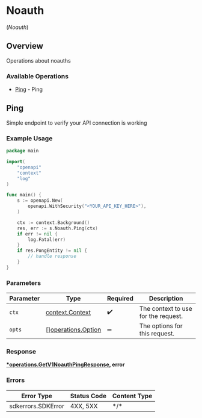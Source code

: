 # Noauth
(*Noauth*)

## Overview

Operations about noauths

### Available Operations

* [Ping](#ping) - Ping

## Ping

Simple endpoint to verify your API connection is working

### Example Usage

```go
package main

import(
	"openapi"
	"context"
	"log"
)

func main() {
    s := openapi.New(
        openapi.WithSecurity("<YOUR_API_KEY_HERE>"),
    )

    ctx := context.Background()
    res, err := s.Noauth.Ping(ctx)
    if err != nil {
        log.Fatal(err)
    }
    if res.PongEntity != nil {
        // handle response
    }
}
```

### Parameters

| Parameter                                                | Type                                                     | Required                                                 | Description                                              |
| -------------------------------------------------------- | -------------------------------------------------------- | -------------------------------------------------------- | -------------------------------------------------------- |
| `ctx`                                                    | [context.Context](https://pkg.go.dev/context#Context)    | :heavy_check_mark:                                       | The context to use for the request.                      |
| `opts`                                                   | [][operations.Option](../../models/operations/option.md) | :heavy_minus_sign:                                       | The options for this request.                            |

### Response

**[*operations.GetV1NoauthPingResponse](../../models/operations/getv1noauthpingresponse.md), error**

### Errors

| Error Type         | Status Code        | Content Type       |
| ------------------ | ------------------ | ------------------ |
| sdkerrors.SDKError | 4XX, 5XX           | \*/\*              |